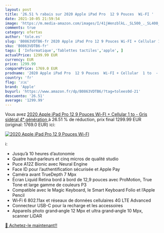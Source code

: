 ```yaml
---
layout: post
title: '26.51 % rabais sur 2020 Apple iPad Pro  12 9 Pouces  Wi-FI '
date: 2021-10-05 21:59:54
image: 'https://m.media-amazon.com/images/I/41jWenzblkL._SL500_._SL400_.jpg'
comments: true
category: ofertas
author: 'tole.es'
slug: 'B0863VDTB6-fr 2020 Apple iPad Pro 12 9 Pouces Wi-FI + Cellular 1 to -...'
sku: 'B0863VDTB6-fr'
tags: [ 'Informatique','Tablettes tactiles','apple', ]
actualPrice: 1299.99 EUR
currency: EUR
price: 1299.99
comparePrice: 1769.0 EUR
prodname: '2020 Apple iPad Pro  12 9 Pouces  Wi-FI + Cellular  1 to  - Gris sidéral  4ᵉ génération '
country: 'fr'
flag: '🇫🇷'
brand: 'Apple'
buyurl: 'https://www.amazon.fr/dp/B0863VDTB6/?tag=tolees0d-21'
descuento: '26.51'
average: '1299.99'
---
```


Vous avez [2020 Apple iPad Pro  12 9 Pouces  Wi-FI + Cellular  1 to  - Gris sidéral  4ᵉ génération ](https://www.amazon.fr/dp/B0863VDTB6/?tag=tolees0d-21)  à  26.51 % de réduction, prix final  1299.99 EUR (original: 1769.0 EUR) ici:

[![2020 Apple iPad Pro  12 9 Pouces  Wi-FI ](https://m.media-amazon.com/images/I/41jWenzblkL._SL500_._SL400_.jpg)](https://www.amazon.fr/dp/B0863VDTB6/?tag=tolees0d-21)

ℹ️:

- Jusqu’à 10 heures d’autonomie
- Quatre haut‑parleurs et cinq micros de qualité studio
- Puce A12Z Bionic avec Neural Engine
- Face ID pour l’authentification sécurisée et Apple Pay
- Caméra avant TrueDepth 7 Mpx
- Écran Liquid Retina bord à bord de 12,9 pouces avec ProMotion, True Tone et large gamme de couleurs P3
- Compatible avec le Magic Keyboard, le Smart Keyboard Folio et l’Apple Pencil
- Wi‑Fi 6 802.11ax et réseaux de données cellulaires 4G LTE Advanced
- Connecteur USB-C pour la recharge et les accessoires
- Appareils photo grand‑angle 12 Mpx et ultra grand‑angle 10 Mpx, scanner LiDAR

[🛒 Achetez-le maintenant!!](https://www.amazon.fr/dp/B0863VDTB6/?tag=tolees0d-21)
